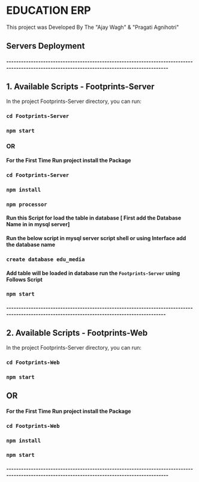 # EDUCATION ERP

This project was Developed By The   "Ajay Wagh" & "Pragati Agnihotri"
## Servers Deployment
#### ----------------------------------------------------------------------------------------------------------------------------------------------
## 1. Available Scripts - Footprints-Server
In the project Footprints-Server directory, you can run:

### `cd Footprints-Server`
### `npm start`

### OR
#### For the First Time Run project install the Package 

### `cd Footprints-Server`
### `npm install`
### `npm processor`  
#### Run this Script for load the table in database [ First add the Database Name in in mysql server]
#### Run the below script in mysql server script shell or using Interface add the database name
### `create database edu_media`

#### Add table will be loaded in database run the `Footprints-Server` using Follows Script
### `npm start`

#### ---------------------------------------------------------------------------------------------------------------------------------------------
## 2. Available Scripts - Footprints-Web

In the project Footprints-Server directory, you can run:

### `cd Footprints-Web`
### `npm start`

## OR
#### For the First Time Run project install the Package

### `cd Footprints-Web`
### `npm install`
### `npm start`

##### ----------------------------------------------------------------------------------------------------------------------------------------------
